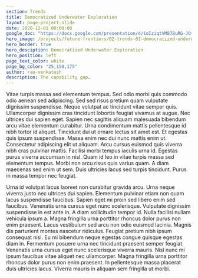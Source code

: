 ```yaml
---
section: Trends
title: Democratized Underwater Exploration
layout: page-project-slide
date: 2020-12-01 00:00:00
google_doc: "https://docs.google.com/presentation/d/1oIziqtVM878uRG-JOfrQNvGFsQWKP_S_W8cLkhQlXvA/edit#slide=id.g8f42444074_0_15"
hero_image: /projects/future-frontiers/02-trends-01-democratized-underwater-exploration-02.jpg
hero_border: true
hero_desciption: Democratized Underwater Exploration
hero_position: left
page_text_color: white
page_bg_color: "25,150,175"
author: rao-venkatesh
description: The capability gap…
---
```

Vitae turpis massa sed elementum tempus. Sed odio morbi quis commodo odio aenean sed adipiscing. Sed sed risus pretium quam vulputate dignissim suspendisse. Neque volutpat ac tincidunt vitae semper quis. Ullamcorper dignissim cras tincidunt lobortis feugiat vivamus at augue. Nec ultrices dui sapien eget. Sapien nec sagittis aliquam malesuada bibendum arcu vitae elementum curabitur. Urna condimentum mattis pellentesque id nibh tortor id aliquet. Tincidunt dui ut ornare lectus sit amet est. Et egestas quis ipsum suspendisse. Massa enim nec dui nunc mattis enim ut. Consectetur adipiscing elit ut aliquam. Arcu cursus euismod quis viverra nibh cras pulvinar mattis. Facilisi morbi tempus iaculis urna id. Egestas purus viverra accumsan in nisl. Quam id leo in vitae turpis massa sed elementum tempus. Morbi non arcu risus quis varius quam. A diam maecenas sed enim ut sem. Duis ultricies lacus sed turpis tincidunt. Purus in massa tempor nec feugiat.

Urna id volutpat lacus laoreet non curabitur gravida arcu. Urna neque viverra justo nec ultrices dui sapien. Elementum pulvinar etiam non quam lacus suspendisse faucibus. Sapien eget mi proin sed libero enim sed faucibus. Venenatis urna cursus eget nunc scelerisque. Vulputate dignissim suspendisse in est ante in. A diam sollicitudin tempor id. Nulla facilisi nullam vehicula ipsum a. Magna fringilla urna porttitor rhoncus dolor purus non enim praesent. Lacus vestibulum sed arcu non odio euismod lacinia. Magnis dis parturient montes nascetur ridiculus. Feugiat pretium nibh ipsum consequat nisl. Eu mi bibendum neque egestas congue quisque egestas diam in. Fermentum posuere urna nec tincidunt praesent semper feugiat. Venenatis urna cursus eget nunc scelerisque viverra mauris. Nisl nunc mi ipsum faucibus vitae aliquet nec ullamcorper. Magna fringilla urna porttitor rhoncus dolor purus non enim praesent. In pellentesque massa placerat duis ultricies lacus. Viverra mauris in aliquam sem fringilla ut morbi.
